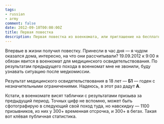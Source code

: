 ```yaml
---
tags:
- russian
- army
comment: false
date: 2012-09-10T00:00:00Z
title: Первая повестка
description: Первая повестка из военкомата, или приглашение на бесплатные годовые курсы экзистенциализма
---
```


Впервые в жизни получил повестку. Принесли в час дня — я чудом оказался дома, интересно, на что они рассчитывали?
19.09.2012 к 9:00 я обязан явится в военкомат для медицинского освидетельствования. По результатам предыдущего похода в военкомат мне не звонили, буду узнавать ситуацию после медкомиссии.

Результат медицинского освидетельствования в 18 лет — **Б1** — годен с незначительными ограничениями. Надеюсь, в этот раз дадут **А**.

Кстати, в военкомате висят таблички с результатами призыва за предыдущий период. Точных цифр не вспомню, может быть сфотографирую в следующий свой поход туда, но навскидку — 1100 призывников, из них у 300+ временная отсрочка, и 300+ в бегах. Такая вот клёвая публичная статистика.

<!--more-->
